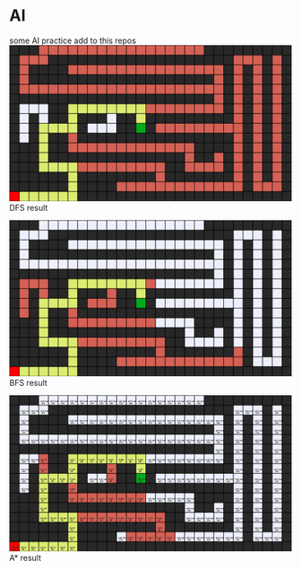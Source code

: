 # AI
some AI practice add to this repos
![](https://github.com/FatemehShamsi/AI/blob/main/maze2_dfs.png)
DFS result

![](https://github.com/FatemehShamsi/AI/blob/main/maze2_bfs.png)
BFS result

![](https://github.com/FatemehShamsi/AI/blob/main/maze2_astar.png)
A* result
